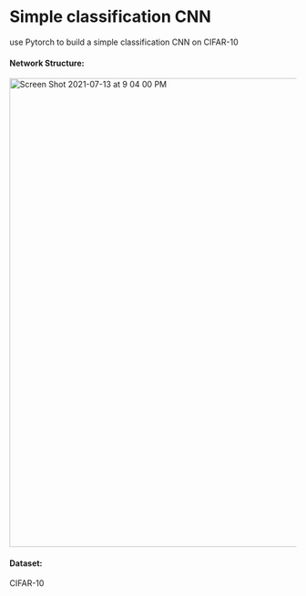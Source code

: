 # Simple classification CNN
use Pytorch to build a simple classification CNN on CIFAR-10
#### Network Structure:
<img width="823" alt="Screen Shot 2021-07-13 at 9 04 00 PM" src="https://user-images.githubusercontent.com/83695117/125544498-5f1b0348-a4fb-4073-90ce-bebbe3d406df.png">

#### Dataset:
CIFAR-10


